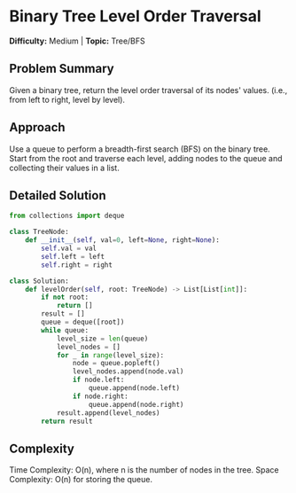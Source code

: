 # Binary Tree Level Order Traversal

**Difficulty:** Medium  |  **Topic:** Tree/BFS

## Problem Summary
Given a binary tree, return the level order traversal of its nodes' values. (i.e., from left to right, level by level).

## Approach
Use a queue to perform a breadth-first search (BFS) on the binary tree. Start from the root and traverse each level, adding nodes to the queue and collecting their values in a list.

## Detailed Solution
```python
from collections import deque

class TreeNode:
    def __init__(self, val=0, left=None, right=None):
        self.val = val
        self.left = left
        self.right = right

class Solution:
    def levelOrder(self, root: TreeNode) -> List[List[int]]:
        if not root:
            return []
        result = []
        queue = deque([root])
        while queue:
            level_size = len(queue)
            level_nodes = []
            for _ in range(level_size):
                node = queue.popleft()
                level_nodes.append(node.val)
                if node.left:
                    queue.append(node.left)
                if node.right:
                    queue.append(node.right)
            result.append(level_nodes)
        return result
```

## Complexity
Time Complexity: O(n), where n is the number of nodes in the tree. Space Complexity: O(n) for storing the queue.
